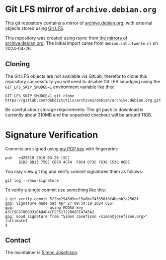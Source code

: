 # Git LFS mirror of `archive.debian.org`

This git repository contains a mirror of
[archive.debian.org](https://archive.debian.org/), with external
objects stored using [Git LFS](https://git-lfs.com/).

This repository was created using rsync from [the mirrors of
archive.debian.org](https://www.debian.org/distrib/archive).  The
initial import came from `debian.snt.utwente.nl` on 2024-04-26.

## Cloning

The Git LFS objects are not available via GitLab, therefor to clone
this repository successfully you will need to disable Git LFS smudging
using the `GIT_LFS_SKIP_SMUDGE=1` environment variable like this:

```
GIT_LFS_SKIP_SMUDGE=1 git clone https://gitlab.com/debdistutils/archives/debian/archive.debian.org.git
```

Be careful about storage requirements: The git pack to download is
currently about 310MB and the unpacked checkout will be around 11GB.

# Signature Verification

Commits are signed using [my PGP
key](https://blog.josefsson.org/2019/03/21/openpgp-2019-key-transition-statement/)
with fingerprint:

```
pub   ed25519 2019-03-20 [SC]
      B1D2 BD13 75BE CB78 4CF4  F8C4 D73C F638 C53C 06BE
```

You may view git log and verify commit signatures them as follows:

```
git log --show-signature
```

To verify a single commit use something like this:

```
$ git verify-commit 5f2be2945d9ee15a0be74335018f4bebb2a2568f
gpg: Signature made Sat Apr 27 09:54:19 2024 CEST
gpg:                using EDDSA key A3CC9C870B9D310ABAD4CF2F51722B08FE4745A2
gpg: Good signature from "Simon Josefsson <simon@josefsson.org>" [ultimate]
$ 
```

## Contact

The maintainer is [Simon Josefsson](https://blog.josefsson.org/).
